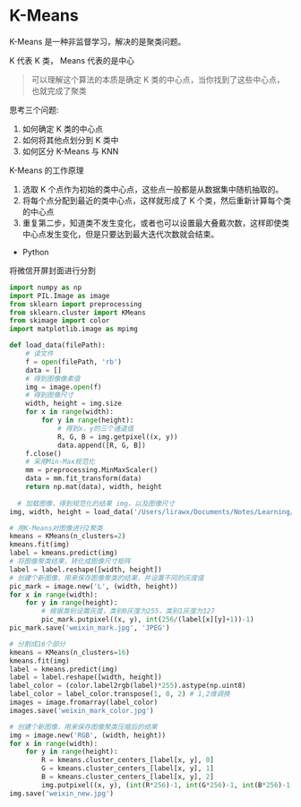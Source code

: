 # K-Means

K-Means 是一种非监督学习，解决的是聚类问题。

K 代表 K 类， Means 代表的是中心

> 可以理解这个算法的本质是确定 K 类的中心点，当你找到了这些中心点，也就完成了聚类



思考三个问题:

1. 如何确定 K 类的中心点
2. 如何将其他点划分到 K 类中
3. 如何区分 K-Means 与 KNN



K-Means 的工作原理

1. 选取 K 个点作为初始的类中心点，这些点一般都是从数据集中随机抽取的。
2. 将每个点分配到最近的类中心点，这样就形成了 K 个类，然后重新计算每个类的中心点
3. 重复第二步，知道类不发生变化，或者也可以设置最大叠戴次数，这样即使类中心点发生变化，但是只要达到最大迭代次数就会结束。





* Python

将微信开屏封面进行分割

```python
import numpy as np
import PIL.Image as image
from sklearn import preprocessing
from sklearn.cluster import KMeans
from skimage import color
import matplotlib.image as mpimg

def load_data(filePath):
    # 读文件
    f = open(filePath, 'rb')
    data = []
    # 得到图像像素值
    img = image.open(f)
    # 得到图像尺寸
    width, height = img.size
    for x in range(width):
        for y in range(height):
            # 得到x，y的三个通道值
            R, G, B = img.getpixel((x, y))
            data.append([R, G, B])
    f.close()
    # 采用Min-Max规范化
    mm = preprocessing.MinMaxScaler()
    data = mm.fit_transform(data)
    return np.mat(data), width, height
  
  # 加载图像，得到规范化的结果 img，以及图像尺寸
img, width, height = load_data('/Users/lirawx/Documents/Notes/Learning/数据分析实战45/code/kmeans-master/weixin.jpg')

# 用K-Means对图像进行2聚类
kmeans = KMeans(n_clusters=2)
kmeans.fit(img)
label = kmeans.predict(img)
# 将图像聚类结果，转化成图像尺寸矩阵
label = label.reshape([width, height])
# 创建个新图像，用来保存图像聚类的结果，并设置不同的灰度值
pic_mark = image.new('L', (width, height))
for x in range(width):
    for y in range(height):
        # 根据类别设置灰度，类别0灰度为255，类别1灰度为127
        pic_mark.putpixel((x, y), int(256/(label[x][y]+1))-1)
pic_mark.save('weixin_mark.jpg', 'JPEG')

# 分割成16个部分
kmeans = KMeans(n_clusters=16)
kmeans.fit(img)
label = kmeans.predict(img)
label = label.reshape([width, height])
label_color = (color.label2rgb(label)*255).astype(np.uint8)
label_color = label_color.transpose(1, 0, 2) # 1,2维调换
images = image.fromarray(label_color)
images.save('weixin_mark_color.jpg')

# 创建个新图像，用来保存图像聚类压缩后的结果
img = image.new('RGB', (width, height))
for x in range(width):
    for y in range(height):
        R = kmeans.cluster_centers_[label[x, y], 0]
        G = kmeans.cluster_centers_[label[x, y], 1]
        B = kmeans.cluster_centers_[label[x, y], 2]
        img.putpixel((x, y), (int(R*256)-1, int(G*256)-1, int(B*256)-1))
img.save('weixin_new.jpg')


```

